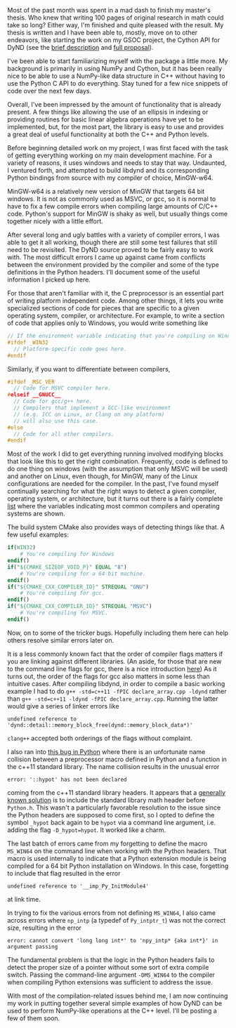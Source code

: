 <!-- 
.. title: First Impressions And Overcoming Compilation Errors
.. slug: first-impressions-and-overcoming-compilation-errors
.. date: 2015-05-21 22:23:11 UTC-06:00
.. tags: 
.. category: 
.. link: 
.. description: 
.. type: text
-->

Most of the past month was spent in a mad dash to finish my master's thesis.
Who knew that writing 100 pages of original research in math could take so long?
Either way, I'm finished and quite pleased with the result.
My thesis is written and I have been able to, mostly, move on to other endeavors, like starting the work on my GSOC project, the Cython API for DyND (see the [brief description](https://www.google-melange.com/gsoc/project/details/google/gsoc2015/iandh/5707702298738688) and [full proposal](https://github.com/numfocus/gsoc/blob/master/2015/proposals/ian-henriksen.md)).

I've been able to start familiarizing myself with the package a little more.
My background is primarily in using NumPy and Cython, but it has been really nice to be able to use a NumPy-like data structure in C++ without having to use the Python C API to do everything.
Stay tuned for a few nice snippets of code over the next few days.

Overall, I've been impressed by the amount of functionality that is already present.
A few things like allowing the use of an ellipsis in indexing or providing routines for basic linear algebra operations have yet to be implemented, but, for the most part, the library is easy to use and provides a great deal of useful functionality at both the C++ and Python levels.

Before beginning detailed work on my project, I was first faced with the task of getting everything working on my main development machine.
For a variety of reasons, it uses windows and needs to stay that way.
Undaunted, I ventured forth, and attempted to build libdynd and its corresponding Python bindings from source with my compiler of choice, MinGW-w64.

MinGW-w64 is a relatively new version of MinGW that targets 64 bit windows.
It is not as commonly used as MSVC, or gcc, so it is normal to have to fix a few compile errors when compiling large amounts of C/C++ code.
Python's support for MinGW is shaky as well, but usually things come together nicely with a little effort.

After several long and ugly battles with a variety of compiler errors, I was able to get it all working, though there are still some test failures that still need to be revisited.
The DyND source proved to be fairly easy to work with.
The most difficult errors I came up against came from conflicts between the environment provided by the compiler and some of the type definitions in the Python headers.
I'll document some of the useful information I picked up here.

For those that aren't familiar with it, the C preprocessor is an essential part of writing platform independent code.
Among other things, it lets you write specialized sections of code for pieces that are specific to a given operating system, compiler, or architecture.
For example, to write a section of code that applies only to Windows, you would write something like

```C++
// If the environment variable indicating that you're compiling on Windows is defined
#ifdef _WIN32
  // Platform-specific code goes here.
#endif
```
Similarly, if you want to differentiate between compilers,
```C++
#ifdef _MSC_VER
  // Code for MSVC compiler here.
#elseif __GNUCC__
  // Code for gcc/g++ here.
  // Compilers that implement a GCC-like environment
  // (e.g. ICC on Linux, or Clang on any platform)
  // will also use this case.
#else
  // Code for all other compilers.
#endif
```
Most of the work I did to get everything running involved modifying blocks that look like this to get the right combination.
Frequently, code is defined to do one thing on windows (with the assumption that only MSVC will be used) and another on Linux, even though, for MinGW, many of the Linux configurations are needed for the compiler.
In the past, I've found myself continually searching for what the right ways to detect a given compiler, operating system, or architecture, but it turns out there is a fairly complete [list](http://sourceforge.net/p/predef/wiki/Home/) where the variables indicating most common compilers and operating systems are shown.

The build system CMake also provides ways of detecting things like that.
A few useful examples:

```cmake
if(WIN32)
    # You're compiling for Windows
endif()
if("${CMAKE_SIZEOF_VOID_P}" EQUAL "8")
    # You're compiling for a 64-bit machine.
endif()
if("${CMAKE_CXX_COMPILER_ID}" STREQUAL "GNU")
    # You're compiling for gcc.
endif()
if("${CMAKE_CXX_COMPILER_ID}" STREQUAL "MSVC")
    # You're compiling for MSVC.
endif()
```

Now, on to some of the tricker bugs.
Hopefully including them here can help others resolve similar errors later on.

It is a less commonly known fact that the order of compiler flags matters if you are linking against different libraries.
(An aside, for those that are new to the command line flags for gcc, there is a nice introduction [here](http://www.rapidtables.com/code/linux/gcc.htm))
As it turns out, the order of the flags for gcc also matters in some less than intuitive cases.
After compiling libdynd, in order to compile a basic working example I had to do `g++ -std=c++11 -fPIC declare_array.cpp -ldynd` rather than `g++ -std=c++11 -ldynd -fPIC declare_array.cpp`.
Running the latter would give a series of linker errors like
```
undefined reference to 'dynd::detail::memory_block_free(dynd::memory_block_data*)'
```
`clang++` accepted both orderings of the flags without complaint.

I also ran into [this bug in Python](http://bugs.python.org/issue11566) where there is an unfortunate name collision between a preprocessor macro defined in Python and a function in the c++11 standard library.
The name collision results in the unusual error
```
error: '::hypot' has not been declared
```
coming from the c++11 standard library headers.
It appears that a [generally known solution](http://stackoverflow.com/a/12124708/1935144) is to include the standard library math header before `Python.h`.
This wasn't a particularly favorable resolution to the issue since the Python headers are supposed to come first, so I opted to define the symbol `_hypot` back again to be `hypot` via a command line argument, i.e. adding the flag `-D_hypot=hypot`.
It worked like a charm.

The last batch of errors came from my forgetting to define the macro `MS_WIN64` on the command line when working with the Python headers.
That macro is used internally to indicate that a Python extension module is being compiled for a 64 bit Python installation on Windows.
In this case, forgetting to include that flag resulted in the error
```
undefined reference to '__imp_Py_InitModule4'
```
at link time.

In trying to fix the various errors from not defining `MS_WIN64`, I also came across errors where `np_intp` (a typedef of `Py_intptr_t`) was not the correct size, resulting in the error
```
error: cannot convert 'long long int*' to 'npy_intp* {aka int*}' in argument passing
```
The fundamental problem is that the logic in the Python headers fails to detect the proper size of a pointer without some sort of extra compile switch.
Passing the command-line argument `-DMS_WIN64` to the compiler when compiling Python extensions was sufficient to address the issue.

With most of the compilation-related issues behind me, I am now continuing my work in putting together several simple examples of how DyND can be used to perform NumPy-like operations at the C++ level.
I'll be posting a few of them soon.
